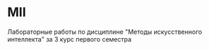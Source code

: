 # MII
Лабораторные работы по дисциплине "Методы искусственного интеллекта" за 3 курс первого семестра
